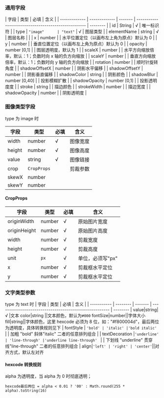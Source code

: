 ### 通用字段

| 字段          | 类型          | 必填    | 含义                                                 |
| ------------- | ------------- | ------- | ---------------------------------------------------- | -------- |
| id            | String        | √       | 唯一标识符                                           |
| type          | `"image"      | "text"` | √                                                    | 图层类型 |
| elementName   | string        | √       | 图层名称                                             |          |
| x             | number        |         | 水平位置定位（以画布左上角为原点）默认为 0           |
| y             | number        |         | 垂直位置定位（以画布左上角为原点）默认为 0           |
| opacity       | number [0,1]  |         | 图层透明度，默认为 1                                 |
| scaleX        | number        |         | 水平方向缩放倍率，默认：1；负数时向 x 轴的负方向缩放 |
| scaleY        | number        |         | 垂直方向缩放倍率，默认：1；负数时向 y 轴的负方向缩放 |
| rotation      | number        |         | 顺时针旋转角度                                       |
| shadowOffsetX | number        |         | 阴影水平偏移                                         |
| shadowOffsetY | number        |         | 阴影垂直偏移                                         |
| shadowColor   | string        |         | 阴影颜色                                             |
| shadowBlur    | number [0,40] |         | 投影模糊扩散                                         |
| shadowOpacity | number [0,1]  |         | 投影透明度度                                         |
| stroke        | string        |         | 描边颜色                                             |
| strokeWidth   | number        |         | 描边宽度                                             |
| shadowOpacity | number        |         | 阴影透明度                                           |

### 图像类型字段

type 为 image 时

| 字段   | 类型        | 必填 | 含义     |
| ------ | ----------- | ---- | -------- |
| width  | number      | √    | 图像宽度 |
| height | number      | √    | 图像高度 |
| value  | string      | √    | 图像链接 |
| crop   | `CropProps` |      | 剪裁参数 |
| skewX  | number      |      |
| skewY  | number      |      |

#### CropProps

| 字段         | 类型   | 必填 | 含义             |
| ------------ | ------ | ---- | ---------------- |
| originWidth  | number | √    | 原始图片宽度     |
| originHeight | number | √    | 原始图片高度     |
| width        | number | √    | 剪裁宽度         |
| height       | number | √    | 剪裁高度         |
| unit         | `px`   | √    | 单位，必须写"px" |
| x            | number | √    | 剪裁框水平定位   |
| y            | number | √    | 剪裁框水平定位   |

### 文字类型参数

type 为 text 时
| 字段 | 类型 | 必填 | 含义 |
| ----------- | -------- | ------- | -------------------------------------------------------- | -------- |
value|string|√ |文本
color|string ||文本颜色，默认为`#000`
fontSize|number||字体大小
fill|string||字体颜色，这里 hexcode 必须为 8 位，如："#f800004d"，最后两位为透明度，具体转换规则见下
| fontStyle | `'bold' | 'italic' |'bold italic' ` | | 加粗 "bold" 斜体"italic" 二者的任意排列组合 |
| textDecoration |`'underline' | 'line-through' |'underline line-through' ` | | 下划线 "underline" 贯穿线"line-through" 二者的任意排列组合 |
align|`'left' | 'right' | 'center'`||对齐方式，默认左对齐

#### hexcode 转换规则

alpha 为透明度，当 alpha 为 0 时彻底透明；

```
hexcode最后两位 = alpha < 0.01 ? '00' : Math.round(255 * alpha).toString(16)
```
